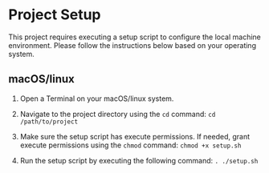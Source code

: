 # Project Setup

This project requires executing a setup script to configure the local machine environment. Please follow the instructions below based on your operating system.

## macOS/linux

1. Open a Terminal on your macOS/linux system.

2. Navigate to the project directory using the `cd` command:
```cd /path/to/project```

3. Make sure the setup script has execute permissions. If needed, grant execute permissions using the `chmod` command:
```chmod +x setup.sh```

4. Run the setup script by executing the following command:
```. ./setup.sh```